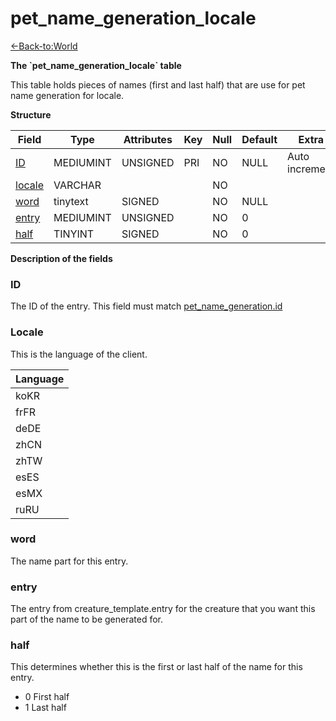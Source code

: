 # pet\_name\_generation\_locale

[<-Back-to:World](database-world.md)

**The \`pet\_name\_generation\_locale\` table**

This table holds pieces of names (first and last half) that are use for pet name generation for locale.

**Structure**

| Field       | Type      | Attributes | Key | Null | Default | Extra          | Comment |
| ----------- | --------- | ---------- | --- | ---- | ------- | -------------- | ------- |
| [ID][1]     | MEDIUMINT | UNSIGNED   | PRI | NO   | NULL    | Auto increment |         |
| [locale][2] | VARCHAR   |            |     | NO   |         |                |         |
| [word][3]   | tinytext  | SIGNED     |     | NO   | NULL    |                |         |
| [entry][4]  | MEDIUMINT | UNSIGNED   |     | NO   | 0       |                |         |
| [half][5]   | TINYINT   | SIGNED     |     | NO   | 0       |                |         |

[1]: #id
[2]: #locale
[3]: #word
[4]: #entry
[5]: #half

**Description of the fields**

### ID

The ID of the entry. This field must match [pet_name_generation.id](pet_name_generation.md#id)

### Locale

This is the language of the client.

| Language |
| -------- |
| koKR     |
| frFR     |
| deDE     |
| zhCN     |
| zhTW     |
| esES     |
| esMX     |
| ruRU     |

### word

The name part for this entry.

### entry

The entry from creature\_template.entry for the creature that you want this part of the name to be generated for.

### half

This determines whether this is the first or last half of the name for this entry.

-   0 First half
-   1 Last half
